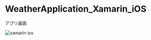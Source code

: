 # WeatherApplication_Xamarin_iOS


アプリ画面

![xamarin ios](https://user-images.githubusercontent.com/33685249/36351020-130fc010-14e6-11e8-8c7a-4f15f2b5c01d.png)
